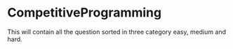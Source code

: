 # CompetitiveProgramming
This will contain all the question sorted in three category easy, medium and hard.

